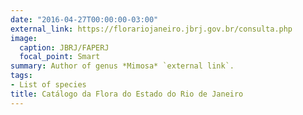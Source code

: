 ```yaml
---
date: "2016-04-27T00:00:00-03:00"
external_link: https://florariojaneiro.jbrj.gov.br/consulta.php
image:
  caption: JBRJ/FAPERJ
  focal_point: Smart
summary: Author of genus *Mimosa* `external link`.
tags:
- List of species
title: Catálogo da Flora do Estado do Rio de Janeiro
---
```

